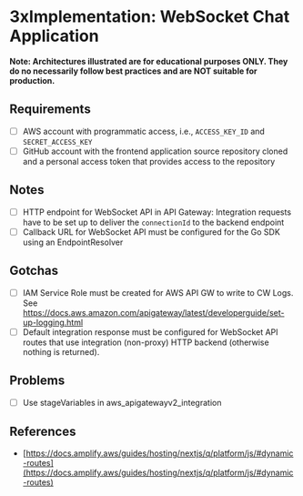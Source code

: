 # 3xImplementation: WebSocket Chat Application

**Note: Architectures illustrated are for educational purposes ONLY. They do no necessarily follow best practices and are NOT suitable for production.**

## Requirements
- [ ] AWS account with programmatic access, i.e., `ACCESS_KEY_ID` and `SECRET_ACCESS_KEY`
- [ ] GitHub account with the frontend application source repository cloned and a personal access token that provides access to the repository

## Notes
- [ ] HTTP endpoint for WebSocket API in API Gateway: Integration requests have to be set up to deliver the `connectionId` to the backend endpoint
- [ ] Callback URL for WebSocket API must be configured for the Go SDK using an EndpointResolver
## Gotchas
- [ ] IAM Service Role must be created for AWS API GW to write to CW Logs. See https://docs.aws.amazon.com/apigateway/latest/developerguide/set-up-logging.html
- [ ] Default integration response must be configured for WebSocket API routes that use integration (non-proxy) HTTP backend (otherwise nothing is returned).
## Problems
- [ ] Use stageVariables in aws_apigatewayv2_integration

## References
- [https://docs.amplify.aws/guides/hosting/nextjs/q/platform/js/#dynamic-routes](https://docs.amplify.aws/guides/hosting/nextjs/q/platform/js/#dynamic-routes)
